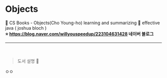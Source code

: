 # Objects
🔖 CS Books - Objects(Cho Young-ho) learning and summarizing
📗 effective java  ( joshua bloch )   
**⭐ https://blog.naver.com/willyouspeedup/223104631428 네이버 블로그**
　   
 ***    
 　     
> 도서 설명  💬    

ㅇㅇ

